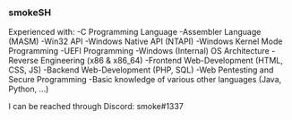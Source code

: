 ### smokeSH

Experienced with:
	-C Programming Language
  -Assembler Language (MASM)
  -Win32 API
  -Windows Native API (NTAPI)
  -Windows Kernel Mode Programming
  -UEFI Programming
  -Windows (Internal) OS Architecture
  -Reverse Engineering (x86 & x86_64)
  -Frontend Web-Development (HTML, CSS, JS)
  -Backend Web-Development (PHP, SQL)
  -Web Pentesting and Secure Programming
  -Basic knowledge of various other languages (Java, Python, ...)
  
 I can be reached through Discord: smoke#1337
 
  

<!--
**smokeSH/smokeSH** is a ✨ _special_ ✨ repository because its `README.md` (this file) appears on your GitHub profile.

Here are some ideas to get you started:

- 🔭 I’m currently working on ...
- 🌱 I’m currently learning ...
- 👯 I’m looking to collaborate on ...
- 🤔 I’m looking for help with ...
- 💬 Ask me about ...
- 📫 How to reach me: ...
- 😄 Pronouns: ...
- ⚡ Fun fact: ...
-->
